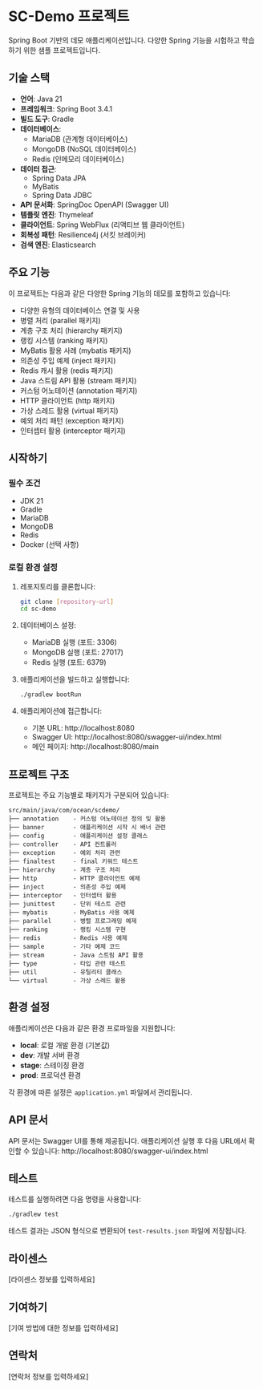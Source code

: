 # SC-Demo 프로젝트

Spring Boot 기반의 데모 애플리케이션입니다. 다양한 Spring 기능을 시험하고 학습하기 위한 샘플 프로젝트입니다.

## 기술 스택

- **언어**: Java 21
- **프레임워크**: Spring Boot 3.4.1
- **빌드 도구**: Gradle
- **데이터베이스**:
  - MariaDB (관계형 데이터베이스)
  - MongoDB (NoSQL 데이터베이스)
  - Redis (인메모리 데이터베이스)
- **데이터 접근**: 
  - Spring Data JPA
  - MyBatis
  - Spring Data JDBC
- **API 문서화**: SpringDoc OpenAPI (Swagger UI)
- **템플릿 엔진**: Thymeleaf
- **클라이언트**: Spring WebFlux (리액티브 웹 클라이언트)
- **회복성 패턴**: Resilience4j (서킷 브레이커)
- **검색 엔진**: Elasticsearch

## 주요 기능

이 프로젝트는 다음과 같은 다양한 Spring 기능의 데모를 포함하고 있습니다:

- 다양한 유형의 데이터베이스 연결 및 사용
- 병렬 처리 (parallel 패키지)
- 계층 구조 처리 (hierarchy 패키지)
- 랭킹 시스템 (ranking 패키지)
- MyBatis 활용 사례 (mybatis 패키지)
- 의존성 주입 예제 (inject 패키지)
- Redis 캐시 활용 (redis 패키지)
- Java 스트림 API 활용 (stream 패키지)
- 커스텀 어노테이션 (annotation 패키지)
- HTTP 클라이언트 (http 패키지)
- 가상 스레드 활용 (virtual 패키지)
- 예외 처리 패턴 (exception 패키지)
- 인터셉터 활용 (interceptor 패키지)

## 시작하기

### 필수 조건

- JDK 21
- Gradle
- MariaDB
- MongoDB
- Redis
- Docker (선택 사항)

### 로컬 환경 설정

1. 레포지토리를 클론합니다:
   ```bash
   git clone [repository-url]
   cd sc-demo
   ```

2. 데이터베이스 설정:
   - MariaDB 실행 (포트: 3306)
   - MongoDB 실행 (포트: 27017)
   - Redis 실행 (포트: 6379)
   
3. 애플리케이션을 빌드하고 실행합니다:
   ```bash
   ./gradlew bootRun
   ```

4. 애플리케이션에 접근합니다:
   - 기본 URL: http://localhost:8080
   - Swagger UI: http://localhost:8080/swagger-ui/index.html
   - 메인 페이지: http://localhost:8080/main

## 프로젝트 구조

프로젝트는 주요 기능별로 패키지가 구분되어 있습니다:

```
src/main/java/com/ocean/scdemo/
├── annotation    - 커스텀 어노테이션 정의 및 활용
├── banner        - 애플리케이션 시작 시 배너 관련
├── config        - 애플리케이션 설정 클래스
├── controller    - API 컨트롤러
├── exception     - 예외 처리 관련
├── finaltest     - final 키워드 테스트
├── hierarchy     - 계층 구조 처리
├── http          - HTTP 클라이언트 예제
├── inject        - 의존성 주입 예제
├── interceptor   - 인터셉터 활용
├── junittest     - 단위 테스트 관련 
├── mybatis       - MyBatis 사용 예제
├── parallel      - 병렬 프로그래밍 예제
├── ranking       - 랭킹 시스템 구현
├── redis         - Redis 사용 예제
├── sample        - 기타 예제 코드
├── stream        - Java 스트림 API 활용
├── type          - 타입 관련 테스트
├── util          - 유틸리티 클래스
└── virtual       - 가상 스레드 활용
```

## 환경 설정

애플리케이션은 다음과 같은 환경 프로파일을 지원합니다:

- **local**: 로컬 개발 환경 (기본값)
- **dev**: 개발 서버 환경
- **stage**: 스테이징 환경
- **prod**: 프로덕션 환경

각 환경에 따른 설정은 `application.yml` 파일에서 관리됩니다.

## API 문서

API 문서는 Swagger UI를 통해 제공됩니다. 애플리케이션 실행 후 다음 URL에서 확인할 수 있습니다:
http://localhost:8080/swagger-ui/index.html

## 테스트

테스트를 실행하려면 다음 명령을 사용합니다:

```bash
./gradlew test
```

테스트 결과는 JSON 형식으로 변환되어 `test-results.json` 파일에 저장됩니다.

## 라이센스

[라이센스 정보를 입력하세요]

## 기여하기

[기여 방법에 대한 정보를 입력하세요]

## 연락처

[연락처 정보를 입력하세요]